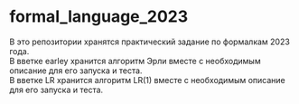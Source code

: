 # formal_language_2023
В это репозитории хранятся практический задание по формалкам 2023 года.\
В вветке earley хранится алгоритм Эрли вместе с необходимым описание для его запуска и теста.\
В вветке LR хранится алгоритм LR(1) вместе с необходимым описание для его запуска и теста.
